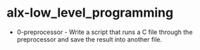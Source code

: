 # alx-low_level_programming
* 0-preprocessor - Write a script that runs a C file through the preprocessor and save the result into another file.
